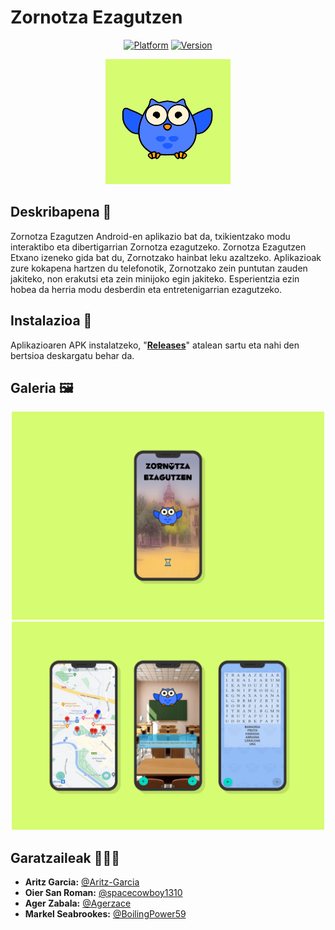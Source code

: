 # Zornotza Ezagutzen 
<div align="center">

[![Platform](https://img.shields.io/badge/platform-android-%2334A853?logo=android&logoColor=%23FFFFFF)](https://github.com/Aritz-Garcia/ZornotzaEzagutzen)
[![Version](https://img.shields.io/badge/1.0-%20?label=version)](https://github.com/Aritz-Garcia/ZornotzaEzagutzen)

</div>

<div align="center">

<img src="img/logo_ZornotzaEzagutzen.png" width="200px">

</div>

## Deskribapena 📝 
Zornotza Ezagutzen Android-en aplikazio bat da, txikientzako modu interaktibo eta dibertigarrian Zornotza ezagutzeko. Zornotza Ezagutzen Etxano izeneko gida bat du, Zornotzako hainbat leku azaltzeko. Aplikazioak zure kokapena hartzen du telefonotik, Zornotzako zein puntutan zauden jakiteko, non erakutsi eta zein minijoko egin jakiteko. Esperientzia ezin hobea da herria modu desberdin eta entretenigarrian ezagutzeko. 

## Instalazioa 🚀 
Aplikazioaren APK instalatzeko, "[**Releases**](https://github.com/Aritz-Garcia/ZornotzaEzagutzen/releases)" atalean sartu eta nahi den bertsioa deskargatu behar da.

## Galeria 🖼 
<div align="center">

<img src="img/mockup/mockup_1.png" alt="Mockup 1" width="500px">

<img src="img/mockup/mockup_2.png" alt="Mockup 2" width="500px">

</div>

## Garatzaileak 👨🏻‍💻 
- **Aritz Garcia:** [@Aritz-Garcia](https://github.com/Aritz-Garcia)
- **Oier San Roman:** [@spacecowboy1310](https://github.com/spacecowboy1310)
- **Ager Zabala:** [@Agerzace](https://github.com/Agerzace)
- **Markel Seabrookes:** [@BoilingPower59](https://github.com/BoilingPower59)
